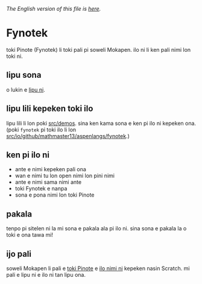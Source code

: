 *The English version of this file is [here](README.md).*

# Fynotek
toki Pinote (Fynotek) li toki pali pi soweli Mokapen. ilo ni li ken pali nimi lon toki ni.

## lipu sona
o lukin e [lipu ni](https://mathmaster13.github.io/fynotek/javadoc/overview-tree.html).

## lipu lili kepeken toki ilo
lipu lili li lon poki [src/demos](src/demos). sina ken kama sona e ken pi ilo ni kepeken ona. (poki `fynotek` pi toki ilo li lon [src/io/github/mathmaster13/aspenlangs/fynotek](src/io/github/mathmaster13/aspenlangs/fynotek).)

## ken pi ilo ni
- ante e nimi kepeken pali ona
- wan e nimi tu lon open nimi lon pini nimi
- ante e nimi sama nimi ante
- toki Fynotek e nanpa
- sona e pona nimi lon toki Pinote

## pakala
tenpo pi sitelen ni la mi sona e pakala ala pi ilo ni. sina sona e pakala la o toki e ona tawa mi!

## ijo pali
soweli Mokapen li pali e [toki Pinote](https://linktr.ee/fynotek "lipu pi kama sona") e [ilo nimi ni](https://scratch.mit.edu/projects/584256352/ "Fynotek Conjugator in Scratch") kepeken nasin Scratch. mi pali e lipu ni e ilo ni tan lipu ona.
